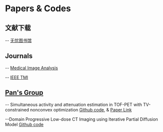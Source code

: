 # Papers & Codes

## 文献下载
-- [无忧图书馆](http://www.wytsg.com/e/action/ListInfo/?classid=201)

## Journals
-- [Medical Image Analysis](https://www.sciencedirect.com/journal/medical-image-analysis)

-- [IEEE TMI](https://ieeexplore.ieee.org/xpl/RecentIssue.jsp?punumber=42)

## [Pan's Group](https://profiles.uchicago.edu/profiles/display/38666)
-- Simultaneous activity and attenuation estimation in TOF-PET with TV-constrained nonconvex optimization
  [Github code](https://github.com/zhimeir/saa_admm_paper), & [Paper Link](https://arxiv.org/pdf/2303.17042)

  --Domain Progressive Low-dose CT Imaging using Iterative Partial Diffusion Model
  [Github code](https://github.com/LFY1998/IPDM-PyTorch)
